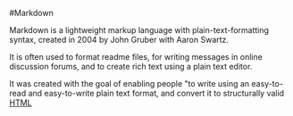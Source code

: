 #Markdown

Markdown is a lightweight markup language with plain-text-formatting syntax, created in 2004 by John Gruber with Aaron Swartz.

It is often used to format readme files, for writing messages in online discussion forums, and to create rich text using a plain text editor.

It was created with the goal of enabling people "to write using an easy-to-read and easy-to-write plain text format, and convert it to structurally valid [HTML](/wiki/HTML)

